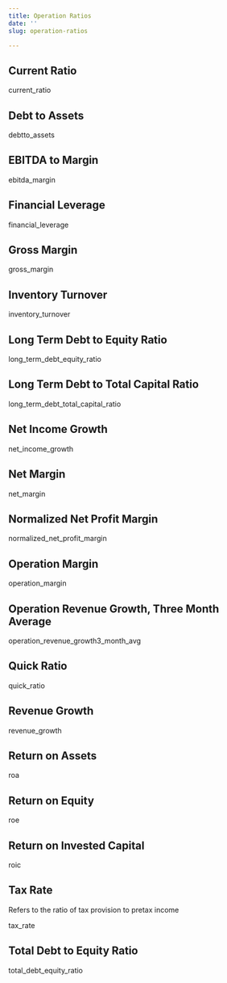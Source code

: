 ```yaml
---
title: Operation Ratios
date: ''
slug: operation-ratios

---
```

## Current Ratio

current_ratio

## Debt to Assets

debtto_assets

## EBITDA to Margin

ebitda_margin

## Financial Leverage

financial_leverage

## Gross Margin

gross_margin

## Inventory Turnover

inventory_turnover

## Long Term Debt to Equity Ratio

long_term_debt_equity_ratio

## Long Term Debt to Total Capital Ratio

long_term_debt_total_capital_ratio

## Net Income Growth

net_income_growth

## Net Margin

net_margin

## Normalized Net Profit Margin

normalized_net_profit_margin

## Operation Margin

operation_margin

## Operation Revenue Growth, Three Month Average

operation_revenue_growth3_month_avg

## Quick Ratio

quick_ratio

## Revenue Growth

revenue_growth

## Return on Assets

roa

## Return on Equity

roe

## Return on Invested Capital

roic

## Tax Rate

Refers to the ratio of tax provision to pretax income

tax_rate

## Total Debt to Equity Ratio

total_debt_equity_ratio